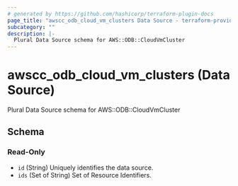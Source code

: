 ```yaml
---
# generated by https://github.com/hashicorp/terraform-plugin-docs
page_title: "awscc_odb_cloud_vm_clusters Data Source - terraform-provider-awscc"
subcategory: ""
description: |-
  Plural Data Source schema for AWS::ODB::CloudVmCluster
---
```


# awscc_odb_cloud_vm_clusters (Data Source)

Plural Data Source schema for AWS::ODB::CloudVmCluster



<!-- schema generated by tfplugindocs -->
## Schema

### Read-Only

- `id` (String) Uniquely identifies the data source.
- `ids` (Set of String) Set of Resource Identifiers.
